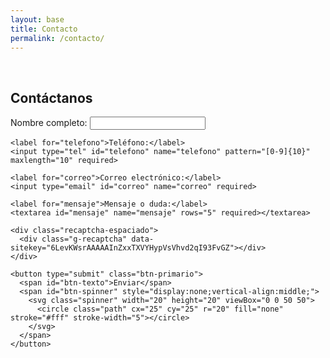 ```yaml
---
layout: base
title: Contacto
permalink: /contacto/
---
```



<script src="https://www.google.com/recaptcha/api.js" async defer></script>

<br>
<section id="contacto" class="seccion">
  <h2 class="titulo-h2 centrado">Contáctanos</h2>
  <div id="mensaje-envio"></div>
  <form class="form-contacto" id="form-contacto" method="POST">
    <label for="nombre">Nombre completo:</label>
    <input type="text" id="nombre" name="nombre" required minlength="5" maxlength="50">

    <label for="telefono">Teléfono:</label>
    <input type="tel" id="telefono" name="telefono" pattern="[0-9]{10}" maxlength="10" required>

    <label for="correo">Correo electrónico:</label>
    <input type="email" id="correo" name="correo" required>

    <label for="mensaje">Mensaje o duda:</label>
    <textarea id="mensaje" name="mensaje" rows="5" required></textarea>

    <div class="recaptcha-espaciado">
      <div class="g-recaptcha" data-sitekey="6LevKWsrAAAAAInZxxTXVYHypVsVhvd2qI93FvGZ"></div>
    </div>

    <button type="submit" class="btn-primario">
      <span id="btn-texto">Enviar</span>
      <span id="btn-spinner" style="display:none;vertical-align:middle;">
        <svg class="spinner" width="20" height="20" viewBox="0 0 50 50">
          <circle class="path" cx="25" cy="25" r="20" fill="none" stroke="#fff" stroke-width="5"></circle>
        </svg>
      </span>
    </button>
  </form>
</section>

<script>
  document.addEventListener('DOMContentLoaded', function() {
    const form = document.getElementById('form-contacto');
    const mensajeEnvio = document.getElementById('mensaje-envio');
    const boton = form.querySelector('button[type="submit"]');
    const btnTexto = document.getElementById('btn-texto');
    const btnSpinner = document.getElementById('btn-spinner');

    function mostrarAlerta(html) {
      mensajeEnvio.innerHTML = html;
      const y = mensajeEnvio.getBoundingClientRect().top + window.pageYOffset - 80;
      window.scrollTo({ top: y, behavior: 'smooth' });
    }

    form.addEventListener('submit', async function(e) {
      e.preventDefault();
      mensajeEnvio.innerHTML = '';

      const nombre = form.nombre.value.trim();
      const mensaje = form.mensaje.value.trim();

      if (nombre.length < 5 || mensaje.length < 10) {
        mostrarAlerta('<div class="alerta-error">Por favor escribe un nombre y mensaje válidos.</div>');
        setTimeout(() => mensajeEnvio.innerHTML = '', 4000);
        return;
      }

      if (typeof grecaptcha !== "undefined" && !grecaptcha.getResponse()) {
        mostrarAlerta('<div class="alerta-error">Por favor completa el reCAPTCHA.</div>');
        setTimeout(() => mensajeEnvio.innerHTML = '', 4000);
        return;
      }

      boton.disabled = true;
      btnTexto.style.display = 'none';
      btnSpinner.style.display = 'inline-block';

      const formData = new FormData(form);

      try {
        const resp = await fetch('https://formsubmit.co/ajax/contacto@negocios-que-fluyen.com', {
          method: 'POST',
          body: formData,
          headers: { 'Accept': 'application/json' }
        });

        if (resp.ok) {
          mostrarAlerta('<div class="alerta-exito">¡Correo enviado con éxito! Te responderemos pronto.</div>');
          form.reset();
          if (typeof grecaptcha !== "undefined") grecaptcha.reset();
        } else {
          mostrarAlerta('<div class="alerta-error">Ocurrió un error al enviar el correo. Intenta de nuevo.</div>');
        }
      } catch {
        mostrarAlerta('<div class="alerta-error">Ocurrió un error al enviar el correo. Intenta de nuevo.</div>');
      } finally {
        boton.disabled = false;
        btnTexto.style.display = 'inline';
        btnSpinner.style.display = 'none';
        setTimeout(() => {
          mensajeEnvio.innerHTML = '';
        }, 4000);
      }
    });
  });
</script>
